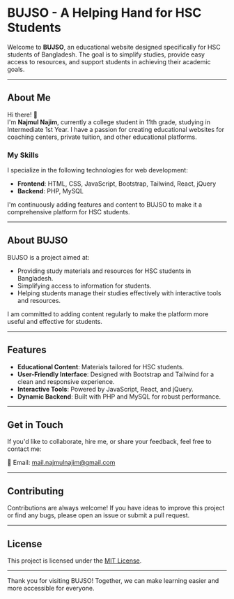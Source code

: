 # BUJSO - A Helping Hand for HSC Students  

Welcome to **BUJSO**, an educational website designed specifically for HSC students of Bangladesh. The goal is to simplify studies, provide easy access to resources, and support students in achieving their academic goals.  

---

## About Me  

Hi there! 👋  
I'm **Najmul Najim**, currently a college student in 11th grade, studying in Intermediate 1st Year. I have a passion for creating educational websites for coaching centers, private tuition, and other educational platforms.  

### My Skills  
I specialize in the following technologies for web development:  
- **Frontend**: HTML, CSS, JavaScript, Bootstrap, Tailwind, React, jQuery  
- **Backend**: PHP, MySQL  

I'm continuously adding features and content to BUJSO to make it a comprehensive platform for HSC students.  

---

## About BUJSO  

BUJSO is a project aimed at:  
- Providing study materials and resources for HSC students in Bangladesh.  
- Simplifying access to information for students.  
- Helping students manage their studies effectively with interactive tools and resources.  

I am committed to adding content regularly to make the platform more useful and effective for students.  

---

## Features  

- **Educational Content**: Materials tailored for HSC students.  
- **User-Friendly Interface**: Designed with Bootstrap and Tailwind for a clean and responsive experience.  
- **Interactive Tools**: Powered by JavaScript, React, and jQuery.  
- **Dynamic Backend**: Built with PHP and MySQL for robust performance.  

---

## Get in Touch  

If you'd like to collaborate, hire me, or share your feedback, feel free to contact me:  

📧 Email: [mail.najmulnajim@gmail.com](mailto:mail.najmulnajim@gmail.com)  

---

## Contributing  

Contributions are always welcome! If you have ideas to improve this project or find any bugs, please open an issue or submit a pull request.  

---

## License  

This project is licensed under the [MIT License](LICENSE).  

---  

Thank you for visiting BUJSO! Together, we can make learning easier and more accessible for everyone.
